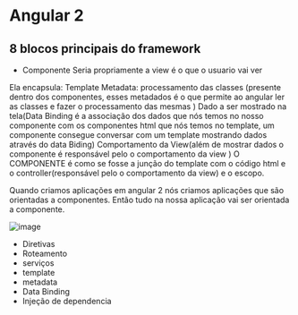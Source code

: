 # Angular 2

## 8 blocos principais do framework

- Componente
Seria propriamente a view  é o que o usuario vai ver

Ela encapsula:
Template
Metadata: processamento das classes (presente dentro dos componentes, esses metadados é o que permite ao angular ler as classes e fazer o processamento das mesmas )
Dado a ser mostrado na tela(Data Binding é a associação dos dados que nós temos no nosso componente com os componentes html que nós temos no template, um componente consegue conversar com um template mostrando dados através do data Biding)
Comportamento da View(além de mostrar dados o componente é responsável pelo o comportamento da view )
O COMPONENTE é como se fosse a junção do template com o código html e o controller(responsável pelo o comportamento da view) e o escopo.

Quando criamos aplicações em angular 2 nós criamos aplicações que são orientadas a componentes. Então tudo na nossa aplicação vai ser orientada a componente.


![image](https://user-images.githubusercontent.com/52088444/186178095-fd263f94-14bb-4029-b5e3-438dfe2df177.png)

- Diretivas
- Roteamento
- serviços
- template
- metadata
- Data Binding
- Injeção de dependencia
